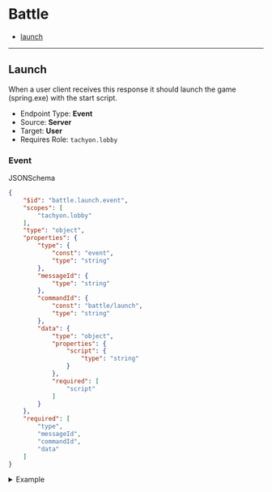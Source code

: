 <!-- THIS FILE IS AUTOMATICALLY GENERATED, PLEASE DO NOT EDIT IT MANUALLY -->

# Battle

- [launch](#launch)
---

## Launch

When a user client receives this response it should launch the game (spring.exe) with the start script.

- Endpoint Type: **Event**
- Source: **Server**
- Target: **User**
- Requires Role: `tachyon.lobby`

### Event

JSONSchema

```json
{
    "$id": "battle.launch.event",
    "scopes": [
        "tachyon.lobby"
    ],
    "type": "object",
    "properties": {
        "type": {
            "const": "event",
            "type": "string"
        },
        "messageId": {
            "type": "string"
        },
        "commandId": {
            "const": "battle/launch",
            "type": "string"
        },
        "data": {
            "type": "object",
            "properties": {
                "script": {
                    "type": "string"
                }
            },
            "required": [
                "script"
            ]
        }
    },
    "required": [
        "type",
        "messageId",
        "commandId",
        "data"
    ]
}
```
<details>
<summary>Example</summary>

```json
{
    "type": "event",
    "messageId": "quis",
    "commandId": "battle/launch",
    "data": {
        "script": "quis"
    }
}
```
</details>

